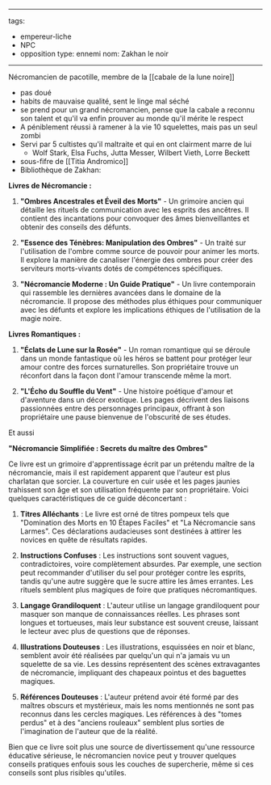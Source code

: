 
---
tags:
  - empereur-liche
  - NPC
  - opposition
type: ennemi
nom: Zakhan le noir

---
Nécromancien de pacotille, membre de la [[cabale de la lune noire]]

- pas doué
- habits de mauvaise qualité, sent le linge mal séché
- se prend pour un grand nécromancien, pense que la cabale a reconnu son talent et qu'il va enfin prouver au monde qu'il mérite le respect
- A péniblement réussi à ramener à la vie 10 squelettes, mais pas un seul zombi
- Servi par 5 cultistes qu'il maltraite et qui en ont clairment marre de lui
	- Wolf Stark, Elsa Fuchs, Jutta Messer, Wilbert Vieth, Lorre Beckett
- sous-fifre de [[Titia Andromico]]
- Bibliothèque de Zakhan:

**Livres de Nécromancie :**

1. **"Ombres Ancestrales et Éveil des Morts"** - Un grimoire ancien qui détaille les rituels de communication avec les esprits des ancêtres. Il contient des incantations pour convoquer des âmes bienveillantes et obtenir des conseils des défunts.

2. **"Essence des Ténèbres: Manipulation des Ombres"** - Un traité sur l'utilisation de l'ombre comme source de pouvoir pour animer les morts. Il explore la manière de canaliser l'énergie des ombres pour créer des serviteurs morts-vivants dotés de compétences spécifiques.

3. **"Nécromancie Moderne : Un Guide Pratique"** - Un livre contemporain qui rassemble les dernières avancées dans le domaine de la nécromancie. Il propose des méthodes plus éthiques pour communiquer avec les défunts et explore les implications éthiques de l'utilisation de la magie noire.

**Livres Romantiques :**

1. **"Éclats de Lune sur la Rosée"** - Un roman romantique qui se déroule dans un monde fantastique où les héros se battent pour protéger leur amour contre des forces surnaturelles. Son propriétaire trouve un réconfort dans la façon dont l'amour transcende même la mort.

2. **"L'Écho du Souffle du Vent"** - Une histoire poétique d'amour et d'aventure dans un décor exotique. Les pages décrivent des liaisons passionnées entre des personnages principaux, offrant à son propriétaire une pause bienvenue de l'obscurité de ses études.

Et aussi

**"Nécromancie Simplifiée : Secrets du maître des Ombres"**

Ce livre est un grimoire d'apprentissage écrit par un prétendu maître de la nécromancie, mais il est rapidement apparent que l'auteur est plus charlatan que sorcier. La couverture en cuir usée et les pages jaunies trahissent son âge et son utilisation fréquente par son propriétaire. Voici quelques caractéristiques de ce guide déconcertant :

1. **Titres Alléchants** : Le livre est orné de titres pompeux tels que "Domination des Morts en 10 Étapes Faciles" et "La Nécromancie sans Larmes". Ces déclarations audacieuses sont destinées à attirer les novices en quête de résultats rapides.

2. **Instructions Confuses** : Les instructions sont souvent vagues, contradictoires, voire complètement absurdes. Par exemple, une section peut recommander d'utiliser du sel pour protéger contre les esprits, tandis qu'une autre suggère que le sucre attire les âmes errantes. Les rituels semblent plus magiques de foire que pratiques nécromantiques.

3. **Langage Grandiloquent** : L'auteur utilise un langage grandiloquent pour masquer son manque de connaissances réelles. Les phrases sont longues et tortueuses, mais leur substance est souvent creuse, laissant le lecteur avec plus de questions que de réponses.

4. **Illustrations Douteuses** : Les illustrations, esquissées en noir et blanc, semblent avoir été réalisées par quelqu'un qui n'a jamais vu un squelette de sa vie. Les dessins représentent des scènes extravagantes de nécromancie, impliquant des chapeaux pointus et des baguettes magiques.

5. **Références Douteuses** : L'auteur prétend avoir été formé par des maîtres obscurs et mystérieux, mais les noms mentionnés ne sont pas reconnus dans les cercles magiques. Les références à des "tomes perdus" et à des "anciens rouleaux" semblent plus sorties de l'imagination de l'auteur que de la réalité.

Bien que ce livre soit plus une source de divertissement qu'une ressource éducative sérieuse, le nécromancien novice peut y trouver quelques conseils pratiques enfouis sous les couches de supercherie, même si ces conseils sont plus risibles qu'utiles.